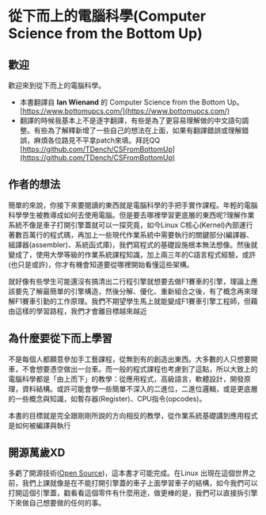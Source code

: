 # 從下而上的電腦科學(Computer Science from the Bottom Up)

## 歡迎

歡迎來到從下而上的電腦科學。

* 本書翻譯自 **Ian Wienand** 的 Computer Science from the Bottom Up。[https://www.bottomupcs.com/](https://www.bottomupcs.com/)
* 翻譯的時候我基本上不是逐字翻譯，有些是為了更容易理解做的中文語句調整。有些為了解釋新增了一些自己的想法在上面，如果有翻譯錯誤或理解錯誤，麻煩各位路見不平拿patch來填。拜託QQ\
  [https://github.com/TDench/CSFromBottomUp](https://github.com/TDench/CSFromBottomUp)



## 作者的想法

簡單的來說，你接下來要閱讀的東西就是電腦科學的手把手實作課程。年輕的電腦科學學生被教導成如何去使用電腦。但是要去哪裡學習更底層的東西呢?理解作業系統不像是車子打開引擎蓋就可以一探究竟，如今Linux C核心(Kernel)內部運行著數百萬行的程式碼，再加上一些現代作業系統中需要執行的關鍵部分(編譯器、組譯器(assembler)、系統函式庫)，我們寫程式的基礎設施根本無法想像。然後就變成了，使用大學等級的作業系統課程知識，加上兩三年的C語言程式經驗，或許(也只是或許)，你才有機會知道要從哪裡開始看懂這些架構。

就好像有些學生可能還沒有搞清出二行程引擎就想要去做F1賽車的引擎，理論上應該要先了解最簡單的引擎構造，然後分解、優化、重新組合之後，有了概念再來理解F1賽車引勤的工作原理。我們不期望學生馬上就能變成F1賽車引擎工程師，但藉由這樣的學習路程，我們才會離目標越來越近

## 為什麼要從下而上學習

不是每個人都願意參加手工藝課程，從無到有的創造出東西。大多數的人只想要開車，不會想要憑空做出一台車。而一般的程式課程也考慮到了這點，所以大致上的電腦科學都是「由上而下」的教學：從應用程式，高級語言，軟體設計，開發原理，資料結構。或許可能會學一些簡單不深入的二進位，二進位邏輯，或是更底層的一些概念與知識，如暫存器(Register)、CPU指令(opcodes)。

本書的目標就是完全跟剛剛所說的方向相反的教學，從作業系統基礎講到應用程式是如何被編譯與執行

## 開源萬歲XD

多虧了開源技術([Open Source](https://www.bottomupcs.com/gloss01.html#opensource))，這本書才可能完成。在Linux 出現在這個世界之前，我們上課就像是在不能打開引擎蓋的車子上面學習車子的結構，如今我們可以打開這個引擎蓋，戳看看這個零件有什麼用途，做更棒的是，我們可以直接拆引擎下來做自己想要做的任何的事。

